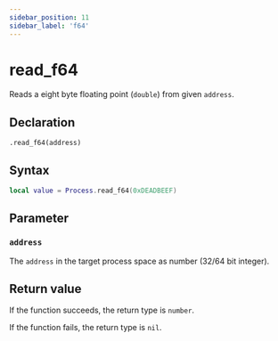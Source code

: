 ```yaml
---
sidebar_position: 11
sidebar_label: 'f64'
---
```


# read_f64

Reads a eight byte floating point (`double`) from given `address`.

## Declaration

`.read_f64(address)`

## Syntax

```lua
local value = Process.read_f64(0xDEADBEEF)
```

## Parameter

### `address`

The `address` in the target process space as number (32/64 bit integer).

## Return value

If the function succeeds, the return type is `number`.

If the function fails, the return type is `nil`.
